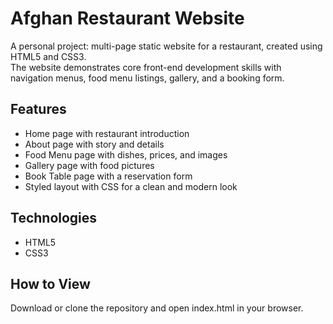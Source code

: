 # Afghan Restaurant Website

A personal project: multi-page static website for a restaurant, created using HTML5 and CSS3.  
The website demonstrates core front-end development skills with navigation menus, food menu listings, gallery, and a booking form.

## Features
- Home page with restaurant introduction
- About page with story and details
- Food Menu page with dishes, prices, and images
- Gallery page with food pictures
- Book Table page with a reservation form
- Styled layout with CSS for a clean and modern look

## Technologies
- HTML5
- CSS3

## How to View
Download or clone the repository and open index.html in your browser.
